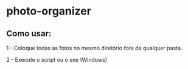# photo-organizer

## Como usar:
1 - Coloque todas as fotos no mesmo diretório fora de qualquer pasta.

2 - Execute o script ou o exe (Windows)
